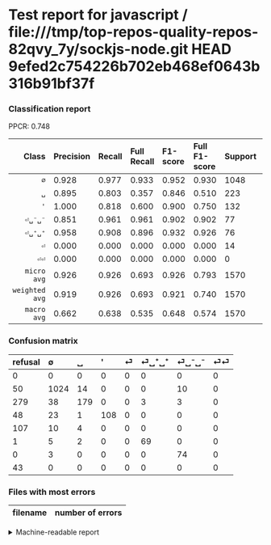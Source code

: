# Test report for javascript / file:///tmp/top-repos-quality-repos-82qvy_7y/sockjs-node.git HEAD 9efed2c754226b702eb468ef0643b316b91bf37f

### Classification report

PPCR: 0.748

| Class | Precision | Recall | Full Recall | F1-score | Full F1-score | Support | Full Support | PPCR |
|------:|:----------|:-------|:------------|:---------|:---------|:--------|:-------------|:-----|
| `∅` | 0.928| 0.977| 0.933| 0.952| 0.930| 1048| 1098| 0.954 |
| `␣` | 0.895| 0.803| 0.357| 0.846| 0.510| 223| 502| 0.444 |
| `'` | 1.000| 0.818| 0.600| 0.900| 0.750| 132| 180| 0.733 |
| `⏎␣⁻␣⁻` | 0.851| 0.961| 0.961| 0.902| 0.902| 77| 77| 1.000 |
| `⏎␣⁺␣⁺` | 0.958| 0.908| 0.896| 0.932| 0.926| 76| 77| 0.987 |
| `⏎` | 0.000| 0.000| 0.000| 0.000| 0.000| 14| 121| 0.116 |
| `⏎⏎` | 0.000| 0.000| 0.000| 0.000| 0.000| 0| 43| 0.000 |
| `micro avg` | 0.926| 0.926| 0.693| 0.926| 0.793| 1570| 2098| 0.748 |
| `weighted avg` | 0.919| 0.926| 0.693| 0.921| 0.740| 1570| 2098| 0.748 |
| `macro avg` | 0.662| 0.638| 0.535| 0.648| 0.574| 1570| 2098| 0.748 |

### Confusion matrix

|refusal|  ∅| ␣| '| ⏎| ⏎␣⁺␣⁺| ⏎␣⁻␣⁻| ⏎⏎| 
|:---|:---|:---|:---|:---|:---|:---|:---|
|0 |0 |0 |0 |0 |0 |0 |0 |
|50 |1024 |14 |0 |0 |0 |10 |0 |
|279 |38 |179 |0 |0 |3 |3 |0 |
|48 |23 |1 |108 |0 |0 |0 |0 |
|107 |10 |4 |0 |0 |0 |0 |0 |
|1 |5 |2 |0 |0 |69 |0 |0 |
|0 |3 |0 |0 |0 |0 |74 |0 |
|43 |0 |0 |0 |0 |0 |0 |0 |

### Files with most errors

| filename | number of errors|
|:----:|:-----|

<details>
    <summary>Machine-readable report</summary>
```json
{
  "cl_report": {"\u0027": {"f1-score": 0.9, "precision": 1.0, "recall": 0.8181818181818182, "support": 132}, "macro avg": {"f1-score": 0.6476174927762476, "precision": 0.6617550284565009, "recall": 0.6381293336662496, "support": 1570}, "micro avg": {"f1-score": 0.9261146496815287, "precision": 0.9261146496815287, "recall": 0.9261146496815287, "support": 1570}, "weighted avg": {"f1-score": 0.9208295284361089, "precision": 0.9190139125986492, "recall": 0.9261146496815287, "support": 1570}, "\u2205": {"f1-score": 0.9521152952115295, "precision": 0.928377153218495, "recall": 0.9770992366412213, "support": 1048}, "\u23ce": {"f1-score": 0.0, "precision": 0.0, "recall": 0.0, "support": 14}, "\u23ce\u23ce": {"f1-score": 0.0, "precision": 0.0, "recall": 0.0, "support": 0}, "\u23ce\u2423\u207a\u2423\u207a": {"f1-score": 0.9324324324324325, "precision": 0.9583333333333334, "recall": 0.9078947368421053, "support": 76}, "\u23ce\u2423\u207b\u2423\u207b": {"f1-score": 0.9024390243902438, "precision": 0.8505747126436781, "recall": 0.961038961038961, "support": 77}, "\u2423": {"f1-score": 0.8463356973995272, "precision": 0.895, "recall": 0.8026905829596412, "support": 223}},
  "cl_report_full": {"\u0027": {"f1-score": 0.7499999999999999, "precision": 1.0, "recall": 0.6, "support": 180}, "macro avg": {"f1-score": 0.5741530248097823, "precision": 0.6617550284565009, "recall": 0.5351887568865092, "support": 2098}, "micro avg": {"f1-score": 0.7928026172300983, "precision": 0.9261146496815287, "recall": 0.6930409914204004, "support": 2098}, "weighted avg": {"f1-score": 0.7404588769154916, "precision": 0.8522087863556423, "recall": 0.6930409914204004, "support": 2098}, "\u2205": {"f1-score": 0.9304861426624261, "precision": 0.928377153218495, "recall": 0.9326047358834244, "support": 1098}, "\u23ce": {"f1-score": 0.0, "precision": 0.0, "recall": 0.0, "support": 121}, "\u23ce\u23ce": {"f1-score": 0.0, "precision": 0.0, "recall": 0.0, "support": 43}, "\u23ce\u2423\u207a\u2423\u207a": {"f1-score": 0.9261744966442952, "precision": 0.9583333333333334, "recall": 0.8961038961038961, "support": 77}, "\u23ce\u2423\u207b\u2423\u207b": {"f1-score": 0.9024390243902438, "precision": 0.8505747126436781, "recall": 0.961038961038961, "support": 77}, "\u2423": {"f1-score": 0.50997150997151, "precision": 0.895, "recall": 0.3565737051792829, "support": 502}},
  "ppcr": 0.7483317445185891
}
```
</details>
